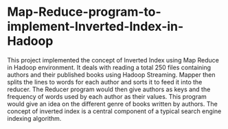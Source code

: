 # Map-Reduce-program-to-implement-Inverted-Index-in-Hadoop
This project implemented the concept of Inverted Index using Map Reduce in Hadoop environment.  It deals with reading a total 250 files containing authors and their published books using Hadoop Streaming. Mapper then splits the lines to words for each author and sorts it to feed it into the reducer. The Reducer program would then give authors as keys and the frequency of words used by each author as their values.  This program would give an idea on the different genre of books written by authors.  The concept of inverted index is a central component  of a typical  search engine indexing algorithm.
